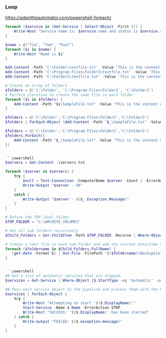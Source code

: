### Loop
https://adamtheautomator.com/powershell-foreach/

```powershell
foreach ($service in (Get-Service | Select-Object -First 5)) {
    Write-Host "Service name is: $service.name and status is $service.status"
}
```

```powershell
$name = @("Tia", "Tom", "Paul")
foreach ($i in $name) {
    Write-Host "Name is $i"
}
```

```powershell
Add-Content -Path 'C:\Folder\textfile.txt' -Value 'This is the content of the file'
Add-Content -Path 'C:\Program Files\Folder2\textfile.txt' -Value 'This is the content of the file'
Add-Content -Path 'C:\Folder2\textfile.txt' -Value 'This is the content of the file'

# Create an array of folders
$folders = @('C:\Folder', 'C:\Program Files\Folder2', 'C:\Folder3')
# Perform iteration to create the same file in each folder
foreach ($i in $folders) {
    Add-Content -Path "$i\SampleFile.txt" -Value "This is the content of the file"
}

$folders = @('C:\Folder','C:\Program Files\Folder2','C:\Folder3')
$folders | ForEach-Object (Add-Content -Path "$_\SampleFile.txt" -Value "This is the content of the file")

$folders = @('C:\Folder','C:\Program Files\Folder2','C:\Folder3')
$folders.ForEach({
	Add-Content -Path "$_\SampleFile.txt" -Value "This is the content of the file"
})


```powershell
$servers = Get-Content .\servers.txt

foreach ($server in $servers) {
	try {
		$null = Test-Connection -ComputerName $server -Count 1 -ErrorAction STOP
		Write-Output "$server - OK"
	}
	catch {
		Write-Output "$server - $($_.Exception.Message)"
	}
}
```

```powershell
# Define the TOP-level folder
$TOP_FOLDER = "C:\ARCHIVE_VOLUMES"

# Get all sub folders recursively
$Child_Folders = Get-ChildItem -Path $TOP_FOLDER -Recurse | Where-Object { $_.PSIsContainer -eq $true }

# Create a text file in each sub-folder and add the current date/time as value.
foreach ($foldername in $Child_Folders.FullName) {
   (get-date -Format G) | Out-File -FilePath "$($foldername)\BackupState.txt" -Force
}


```powershell
## Get a list of automatic services that are stopped.
$services = Get-Service | Where-Object {$.StartType -eq 'Automatic' -and $.Status -ne 'Running'}

## Pass each service object to the pipeline and process them with the Foreach-Object cmdlet
$services | ForEach-Object {
    try {
        Write-Host "Attempting to start '$($.DisplayName)'"
        Start-Service -Name $.Name -ErrorAction STOP
        Write-Host "SUCCESS: '$($.DisplayName)' has been started"
    } catch {
        Write-output "FAILED: $($.exception.message)"
    }
}
```

